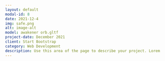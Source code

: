 ```yaml
---
layout: default
modal-id: 8
date: 2021-12-4
img: safe.png
alt: image-alt
model: awakener orb.gltf
project-date: December 2021
client: Start Bootstrap
category: Web Development
description: Use this area of the page to describe your project. Lorem ipsum dolor sit amet, consectetur adipisicing elit. Mollitia neque assumenda ipsam nihil, molestias magnam, recusandae quos quis inventore quisquam velit asperiores, vitae? Reprehenderit soluta, eos quod consequuntur itaque. Nam.
---
```


